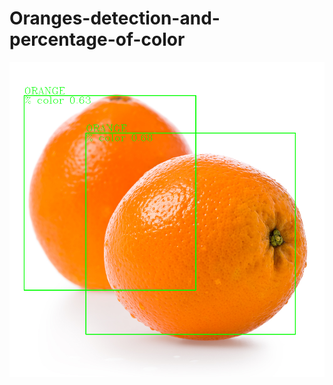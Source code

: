 # Oranges-detection-and-percentage-of-color

![Certificate](https://github.com/asadwaris/Oranges-detection-and-percentage-of-color/blob/main/orange%20with%20color%25.png)
